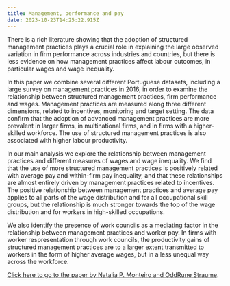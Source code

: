 ```yaml
---
title: Management, performance and pay
date: 2023-10-23T14:25:22.915Z
---
```

There is a rich literature showing that the adoption of structured management practices plays a crucial role in explaining the large observed variation in firm performance across industries and countries, but there is less evidence on how management practices affect labour outcomes, in particular wages and wage inequality.

In this paper we combine several different Portuguese datasets, including a large survey on management practices in 2016, in order to examine the relationship between structured management practices, firm performance and wages. Management practices are measured along three different dimensions, related to incentives, monitoring and target setting. The data confirm that the adoption of advanced management practices are more prevalent in larger firms, in multinational firms, and in firms with a higher-skilled workforce. The use of structured management practices is also associated with higher labour productivity.

In our main analysis we explore the relationship between management practices and different measures of wages and wage inequality. We find that the use of more structured management practices is positively related with average pay and within-firm pay inequality, and that these relationships are almost entirely driven by management practices related to incentives. The positive relationship between management practices and average pay applies to all parts of the wage distribution and for all occupational skill groups, but the relationship is much stronger towards the top of the wage distribution and for workers in high-skilled occupations. 

We also identify the presence of work councils as a mediating factor in the relationship between management practices and worker pay. In firms with worker respresentation through work councils, the productivity gains of structured management practices are to a larger extent transmitted to workers in the form of higher average wages, but in a less unequal way across the workforce.

[Click here to go to the paper by Natalia P. Monteiro and OddRune Straume](https://ideas.repec.org/p/nip/nipewp/05-2023.html).